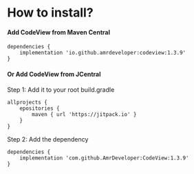 # How to install?

#### Add CodeView from Maven Central

```
dependencies { 
    implementation 'io.github.amrdeveloper:codeview:1.3.9'
}
```

#### Or Add CodeView from JCentral

Step 1: Add it to your root build.gradle
```
allprojects {
    epositories {
        maven { url 'https://jitpack.io' }
    }
}
```

Step 2: Add the dependency
```
dependencies { 
    implementation 'com.github.AmrDeveloper:CodeView:1.3.9'
}
```
